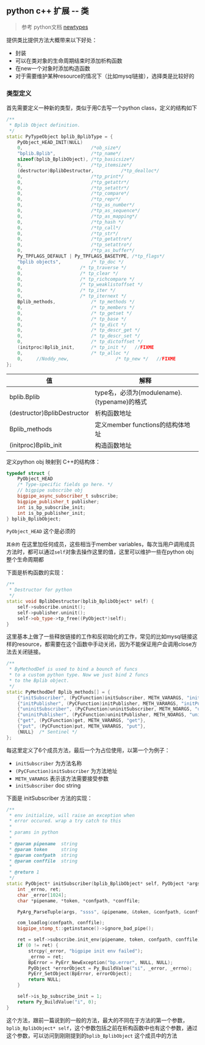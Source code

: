 ## python c++ 扩展 -- 类

> 参考 python文档 [newtypes](https://docs.python.org/2/extending/newtypes.html)

提供类比提供方法大概带来以下好处：

* 封装
* 可以在类对象的生命周期结束时添加析构函数
* 在new一个对象时添加构造函数
* 对于需要维护某种resource的情况下（比如mysql链接），选择类是比较好的

### 类型定义

首先需要定义一种新的类型，类似于用C去写一个python class，定义的结构如下

```c++
/**
 * Bplib Object definition.
 */
static PyTypeObject bplib_BplibType = {
    PyObject_HEAD_INIT(NULL)
    0,                         /*ob_size*/
    "bplib.Bplib",             /*tp_name*/
    sizeof(bplib_BplibObject), /*tp_basicsize*/
    0,                         /*tp_itemsize*/
    (destructor)BplibDestructor,          /*tp_dealloc*/
    0,                         /*tp_print*/
    0,                         /*tp_getattr*/
    0,                         /*tp_setattr*/
    0,                         /*tp_compare*/
    0,                         /*tp_repr*/
    0,                         /*tp_as_number*/
    0,                         /*tp_as_sequence*/
    0,                         /*tp_as_mapping*/
    0,                         /*tp_hash */
    0,                         /*tp_call*/
    0,                         /*tp_str*/
    0,                         /*tp_getattro*/
    0,                         /*tp_setattro*/
    0,                         /*tp_as_buffer*/
    Py_TPFLAGS_DEFAULT | Py_TPFLAGS_BASETYPE, /*tp_flags*/
    "bplib objects",           /* tp_doc */
    0,                     /* tp_traverse */
    0,                     /* tp_clear */
    0,                     /* tp_richcompare */
    0,                     /* tp_weaklistoffset */
    0,                     /* tp_iter */
    0,                     /* tp_iternext */
    Bplib_methods,             /* tp_methods */
    0,                         /* tp_members */
    0,                         /* tp_getset */
    0,                         /* tp_base */
    0,                         /* tp_dict */
    0,                         /* tp_descr_get */
    0,                         /* tp_descr_set */
    0,                         /* tp_dictoffset */
    (initproc)Bplib_init,      /* tp_init */   //FIXME
    0,                         /* tp_alloc */
    0,     //Noddy_new,                 /* tp_new */   //FIXME
};
```

|值| 解释 |
| -- | -- |
|bplib.Bplib| type名，必须为{modulename}.{typename}的格式 |
|(destructor)BplibDestructor | 析构函数地址 |
| Bplib_methods | 定义member functions的结构体地址 |
| (initproc)Bplib_init| 构造函数地址 |


定义python obj 映射到 C++的结构体：

```c++
typedef struct {
    PyObject_HEAD
    /* Type-specific fields go here. */
    // bigpipe subscribe obj
    bigpipe_async_subscriber_t subscribe;
    bigpipe_publisher_t publisher;
    int is_bp_subscribe_init;
    int is_bp_publisher_init;
} bplib_BplibObject;
```
`PyObject_HEAD` 这个是必须的

`其余的` 在这里加任何成员，这些相当于member variables，每次当用户调用成员方法时，都可以通过`self`对象去操作这里的值，这里可以维护一些在python obj整个生命周期都


下面是析构函数的实现：

```c++
/**
 * Destructor for python
 */
static void BplibDestructor(bplib_BplibObject* self) {
    self->subscribe.uninit();
    self->publisher.uninit();
    self->ob_type->tp_free((PyObject*)self);
}
```
这里基本上做了一些释放链接的工作和反初始化的工作，常见的比如mysql链接这样的resource，都需要在这个函数中手动关闭，因为不能保证用户会调用close方法去关闭链接。

```c++
/**
 * ByMethodDef is used to bind a bounch of funcs
 * to a custom python type. Now we just bind 2 funcs
 * to the Bplib object.
 */
static PyMethodDef Bplib_methods[] = {
    {"initSubscriber", (PyCFunction)initSubscriber, METH_VARARGS, "initSubscriber"},
    {"initPublisher", (PyCFunction)initPublisher, METH_VARARGS, "initPublisher"},
    {"uninitSubscriber", (PyCFunction)uninitSubscriber, METH_NOARGS, "uninitPublisher"},
    {"uninitPublisher", (PyCFunction)uninitPublisher, METH_NOARGS, "uninitPublisher"},
    {"get", (PyCFunction)get, METH_VARARGS, "get"},
    {"put", (PyCFunction)put, METH_VARARGS, "put"},
    {NULL}  /* Sentinel */
};
```

每这里定义了6个成员方法，最后一个为占位使用，以第一个为例子：

* `initSubscriber` 为方法名称
* `(PyCFunction)initSubscriber` 为方法地址
* `METH_VARARGS` 表示该方法需要接受参数
* `initSubscriber` doc string

下面是 initSubscriber 方法的实现：

```c++
/**
 * env initialize, will raise an exception when
 * error occured. wrap a try catch to this
 *
 * params in python
 *
 * @param pipename  string
 * @param token     string
 * @param confpath  string
 * @param conffile  string
 *
 * @return 1
 */
static PyObject* initSubscriber(bplib_BplibObject* self, PyObject *args) {
    int _errno, ret;
    char _error[1024];
    char *pipename, *token, *confpath, *conffile;

    PyArg_ParseTuple(args, "ssss", &pipename, &token, &confpath, &conffile);

    com_loadlog(confpath, conffile);
    bigpipe_stomp_t::getinstance()->ignore_bad_pipe();

    ret = self->subscribe.init_env(pipename, token, confpath, conffile);
    if (0 != ret) {
        strcpy(_error, "bigpipe init env failed");
        _errno = ret;
        BpError = PyErr_NewException("bp.error", NULL, NULL);
        PyObject *errorObject = Py_BuildValue("si", _error, _errno);
        PyErr_SetObject(BpError, errorObject);
        return NULL;
    }

    self->is_bp_subscribe_init = 1;
    return Py_BuildValue("i", 0);
}
```


这个方法，跟前一篇说到的一般的方法，最大的不同在于方法的第一个参数，`bplib_BplibObject* self`，这个参数包括之前在析构函数中也有这个参数，通过这个参数，可以访问到刚刚提到的`bplib_BplibObject` 这个成员中的方法





















